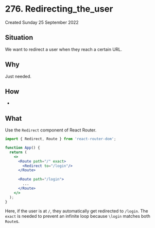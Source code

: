 # 276. Redirecting_the_user
Created Sunday 25 September 2022

## Situation
We want to redirect a user when they reach a certain URL.

## Why
Just needed.

## How
-

## What
Use the `Redirect` component of React Router.
```jsx
import { Redirect, Route } from 'react-router-dom';

function App() {
  return (
    <>
      <Route path="/" exact>
        <Redirect to="/login"/>
      </Route>
      
	  <Route path="/login">
        ...
      </Route>
    </>
  );
}
```
Here, if the user is at `/`, they automatically get redirected to `/login`. The `exact` is needed to prevent an infinite loop because `\login` matches both `Route`s.